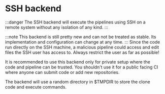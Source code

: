 # SSH backend

:::danger
The SSH backend will execute the pipelines using SSH on a remote system without any isolation of any kind.
:::

:::note
This backend is still pretty new and can not be treated as stable. Its implementation and configuration can change at any time.
:::
Since the code run directly on the SSH machine, a malicious pipeline could access and edit files the SSH user has access to. Always restrict the user as far as possible!

It is recommended to use this backend only for private setup where the code and pipeline can be trusted. You shouldn't
use it for a public facing CI where anyone can submit code or add new repositories.

The backend will use a random directory in $TMPDIR to store the clone code and execute commands.
